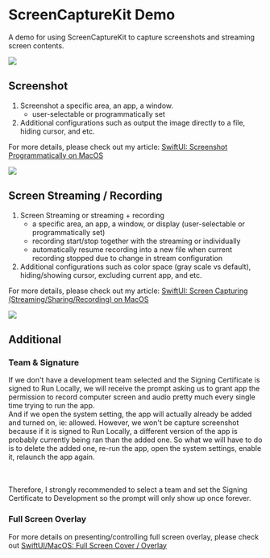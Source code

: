 
# ScreenCaptureKit Demo


A demo for using ScreenCaptureKit to capture screenshots and streaming screen contents.

![](./overallDemo.gif)


## Screenshot

1. Screenshot a specific area, an app, a window. 
    - user-selectable or programmatically set
2. Additional configurations such as output the image directly to a file, hiding cursor, and etc.

For more details, please check out my article: [SwiftUI: Screenshot Programmatically on MacOS]()


![](./screenshotDemo.gif)


## Screen Streaming / Recording

1. Screen Streaming or streaming + recording
    - a specific area, an app, a window, or display (user-selectable or programmatically set)
    - recording start/stop together with the streaming or individually
    - automatically resume recording into a new file when current recording stopped due to change in stream configuration
2. Additional configurations such as color space (gray scale vs default), hiding/showing cursor, excluding current app, and etc.

For more details, please check out my article: [SwiftUI: Screen Capturing (Streaming/Sharing/Recording) on MacOS]()


![](./screenCaptureDemo.gif)


## Additional

### Team & Signature
If we don't have a development team selected and the Signing Certificate is signed to Run Locally, 
we will receive the prompt asking us to grant app the permission to record computer screen and audio pretty much every single time trying to run the app.
<br>
And if we open the system setting, 
the app will actually already be added and turned on, ie: allowed. 
However, we won't be capture screenshot because if it is signed to Run Locally, 
a different version of the app is probably currently being ran than the added one.
So what we will have to do is to delete the added one, re-run the app, open the system settings, enable it, relaunch the app again.

<br><br>
Therefore, I strongly recommended to select a team and set the Signing Certificate to Development so the prompt will only show up once forever.


### Full Screen Overlay

For more details on presenting/controlling full screen overlay, please check out [SwiftUI/MacOS: Full Screen Cover / Overlay]()
